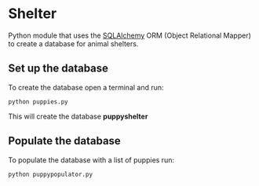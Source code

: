# Shelter
Python module that uses the [SQLAlchemy](http://www.sqlalchemy.org/) ORM (Object Relational Mapper) to create a database for animal shelters.

## Set up the database

To create the database open a terminal and run:

`python puppies.py`

This will create the database **puppyshelter**

## Populate the database

To populate the database with a list of puppies run:

`python puppypopulator.py`
